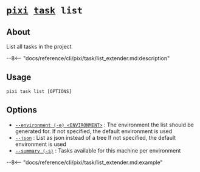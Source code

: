 <!--- This file is autogenerated. Do not edit manually! -->
# <code>[pixi](../../pixi.md) [task](../task.md) list</code>

## About
List all tasks in the project

--8<-- "docs/reference/cli/pixi/task/list_extender.md:description"

## Usage
```
pixi task list [OPTIONS]
```

## Options
- <a id="arg---environment" href="#arg---environment">`--environment (-e) <ENVIRONMENT>`</a>
:  The environment the list should be generated for. If not specified, the default environment is used
- <a id="arg---json" href="#arg---json">`--json`</a>
:  List as json instead of a tree If not specified, the default environment is used
- <a id="arg---summary" href="#arg---summary">`--summary (-s)`</a>
:  Tasks available for this machine per environment

--8<-- "docs/reference/cli/pixi/task/list_extender.md:example"
